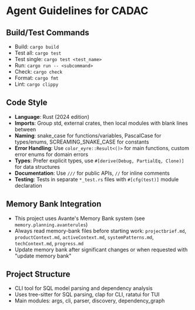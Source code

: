 # Agent Guidelines for CADAC

## Build/Test Commands
- Build: `cargo build`
- Test all: `cargo test`
- Test single: `cargo test <test_name>`
- Run: `cargo run -- <subcommand>`
- Check: `cargo check`
- Format: `cargo fmt`
- Lint: `cargo clippy`

## Code Style
- **Language**: Rust (2024 edition)
- **Imports**: Group std, external crates, then local modules with blank lines between
- **Naming**: snake_case for functions/variables, PascalCase for types/enums, SCREAMING_SNAKE_CASE for constants
- **Error Handling**: Use `color_eyre::Result<()>` for main functions, custom error enums for domain errors
- **Types**: Prefer explicit types, use `#[derive(Debug, PartialEq, Clone)]` for data structures
- **Documentation**: Use `///` for public APIs, `//` for inline comments
- **Testing**: Tests in separate `*_test.rs` files with `#[cfg(test)]` module declaration

## Memory Bank Integration
- This project uses Avante's Memory Bank system (see `memory.planning.avanterules`)
- Always read memory-bank files before starting work: `projectbrief.md`, `productContext.md`, `activeContext.md`, `systemPatterns.md`, `techContext.md`, `progress.md`
- Update memory bank after significant changes or when requested with "update memory bank"

## Project Structure
- CLI tool for SQL model parsing and dependency analysis
- Uses tree-sitter for SQL parsing, clap for CLI, ratatui for TUI
- Main modules: args, cli, parser, discovery, dependency_graph